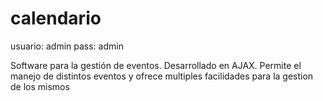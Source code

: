# calendario
usuario: admin   pass: admin

Software para la gestión de eventos. Desarrollado en AJAX. Permite el manejo de distintos eventos y ofrece multiples facilidades para la gestion de los mismos
